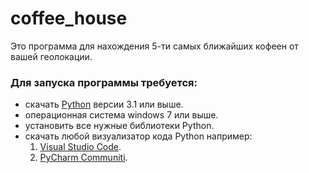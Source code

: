 # coffee_house
 Это программа для нахождения 5-ти самых ближайших кофеен от вашей геолокации.
 ### Для запуска программы требуется:
 * скачать [Python](https://www.python.org/) версии 3.1 или выше.
 * операционная система windows 7 или выше.
 * установить все нужные библиотеки Python.
 * скачать любой визуализатор кода Python например:
	1. [Visual Studio Code](https://code.visualstudio.com/download).
	2. [PyCharm Communiti](https://www.jetbrains.com/ru-ru/pycharm/).
